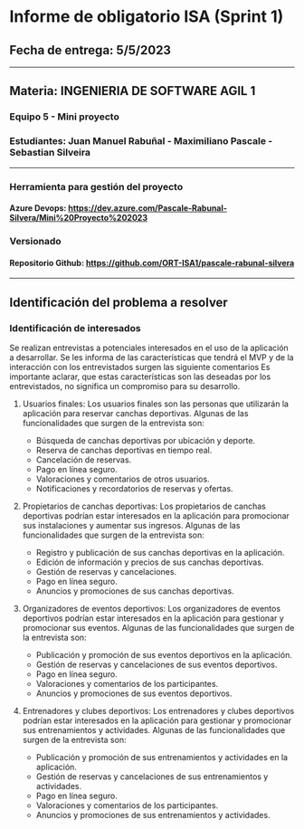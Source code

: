 # Informe de obligatorio ISA (Sprint 1)

## Fecha de entrega: 5/5/2023

---------------------------------------------------------------------------

## Materia: INGENIERIA DE SOFTWARE AGIL 1

### Equipo 5 - Mini proyecto

### Estudiantes: Juan Manuel Rabuñal - Maximiliano Pascale - Sebastian Silveira

---------------------------------------------------------------------------

### Herramienta para gestión del proyecto

#### Azure Devops: <https://dev.azure.com/Pascale-Rabunal-Silvera/Mini%20Proyecto%202023>

### Versionado

#### Repositorio Github: <https://github.com/ORT-ISA1/pascale-rabunal-silvera>

---------------------------------------------------------------------------

## Identificación del problema a resolver

### Identificación de interesados

Se realizan entrevistas a potenciales interesados en el uso de la aplicación a desarrollar.
Se les informa de las características que tendrá el MVP y de la interacción con los entrevistados surgen las siguiente comentarios
Es importante aclarar, que estas características son las deseadas por los entrevistados, no significa un compromiso para su desarrollo.

1. Usuarios finales:
Los usuarios finales son las personas que utilizarán la aplicación para reservar canchas deportivas.
Algunas de las funcionalidades que surgen de la entrevista son:

    - Búsqueda de canchas deportivas por ubicación y deporte.
    - Reserva de canchas deportivas en tiempo real.
    - Cancelación de reservas.
    - Pago en línea seguro.
    - Valoraciones y comentarios de otros usuarios.
    - Notificaciones y recordatorios de reservas y ofertas.

2. Propietarios de canchas deportivas:
Los propietarios de canchas deportivas podrían estar interesados en la aplicación para promocionar sus instalaciones y aumentar sus ingresos.
Algunas de las funcionalidades que surgen de la entrevista son:

    - Registro y publicación de sus canchas deportivas en la aplicación.
    - Edición de información y precios de sus canchas deportivas.
    - Gestión de reservas y cancelaciones.
    - Pago en línea seguro.
    - Anuncios y promociones de sus canchas deportivas.

3. Organizadores de eventos deportivos:
Los organizadores de eventos deportivos podrían estar interesados en la aplicación para gestionar y promocionar sus eventos.
Algunas de las funcionalidades que surgen de la entrevista son:

    - Publicación y promoción de sus eventos deportivos en la aplicación.
    - Gestión de reservas y cancelaciones de sus eventos deportivos.
    - Pago en línea seguro.
    - Valoraciones y comentarios de los participantes.
    - Anuncios y promociones de sus eventos deportivos.

4. Entrenadores y clubes deportivos:
Los entrenadores y clubes deportivos podrían estar interesados en la aplicación para gestionar y promocionar sus entrenamientos y actividades.
Algunas de las funcionalidades que surgen de la entrevista son:

    - Publicación y promoción de sus entrenamientos y actividades en la aplicación.
    - Gestión de reservas y cancelaciones de sus entrenamientos y actividades.
    - Pago en línea seguro.
    - Valoraciones y comentarios de los participantes.
    - Anuncios y promociones de sus entrenamientos y actividades.
